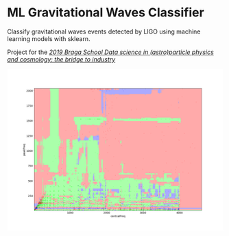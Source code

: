 # ML Gravitational Waves Classifier

Classify gravitational waves events detected by LIGO using machine learning models with sklearn.

Project for the [*2019 Braga School Data science in (astro)particle physics and cosmology: the bridge to industry*](http://www.lip.pt/data-science-2019/?p=index)

![classified regions](regions.png)

